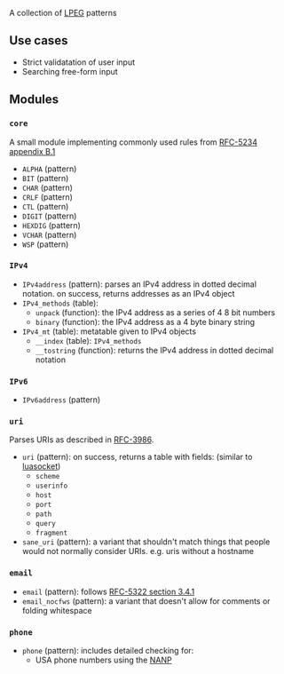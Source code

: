 A collection of [LPEG](http://www.inf.puc-rio.br/~roberto/lpeg/lpeg.html) patterns

## Use cases

  - Strict validatation of user input
  - Searching free-form input


## Modules

### `core`

A small module implementing commonly used rules from [RFC-5234 appendix B.1](https://tools.ietf.org/html/rfc5234#appendix-B.1)

  - `ALPHA` (pattern)
  - `BIT` (pattern)
  - `CHAR` (pattern)
  - `CRLF` (pattern)
  - `CTL` (pattern)
  - `DIGIT` (pattern)
  - `HEXDIG` (pattern)
  - `VCHAR` (pattern)
  - `WSP` (pattern)


### `IPv4`

  - `IPv4address` (pattern): parses an IPv4 address in dotted decimal notation. on success, returns addresses as an IPv4 object
  - `IPv4_methods` (table):
      - `unpack` (function): the IPv4 address as a series of 4 8 bit numbers
      - `binary` (function): the IPv4 address as a 4 byte binary string
  - `IPv4_mt` (table): metatable given to IPv4 objects
      - `__index` (table): `IPv4_methods`
      - `__tostring` (function): returns the IPv4 address in dotted decimal notation


### `IPv6`

  - `IPv6address` (pattern)


### `uri`

Parses URIs as described in [RFC-3986](https://tools.ietf.org/html/rfc3986).

  - `uri` (pattern): on success, returns a table with fields: (similar to [luasocket](http://w3.impa.br/~diego/software/luasocket/url.html))
      - `scheme`
      - `userinfo`
      - `host`
      - `port`
      - `path`
      - `query`
      - `fragment`
  - `sane_uri` (pattern): a variant that shouldn't match things that people would not normally consider URIs.
    e.g. uris without a hostname


### `email`

  - `email` (pattern): follows [RFC-5322 section 3.4.1](http://tools.ietf.org/html/rfc5322#section-3.4.1)
  - `email_nocfws` (pattern): a variant that doesn't allow for comments or folding whitespace


### `phone`

  - `phone` (pattern): includes detailed checking for:
      - USA phone numbers using the [NANP](https://en.wikipedia.org/wiki/North_American_Numbering_Plan)

